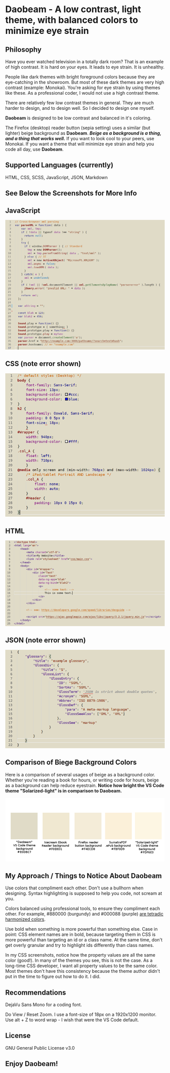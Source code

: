 # Daobeam - A low contrast, light theme, with balanced colors to minimize eye strain

## Philosophy
Have you ever watched television in a totally dark room? That is an example of high contrast. It is hard on your eyes. It leads to eye strain. It is unhealthy.

People like dark themes with bright foreground colors because they are eye-catching in the showroom. But most of these dark themes are very high contrast (example: Monokai). You're asking for eye strain by using themes like these. As a professional coder, I would not use a high contrast theme.

There are relatively few low contrast themes in general. They are much harder to design, and to design well. So I decided to design one myself.

**Daobeam** is designed to be low contrast and balanced in it's coloring. 

The Firefox (desktop) reader button (sepia setting) uses a similar (but lighter) beige background as **Daobeam**. **_Beige as a background is a thing, and a thing that works well._** If you want to look cool to your peers, use Monokai. If you want a theme that will minimize eye strain and help you code all day, use **Daobeam**.

## Supported Languages (currently)
HTML, CSS, SCSS, JavaScript, JSON, Markdown

## See Below the Screenshots for More Info

## JavaScript
!["JavaScript Screenshot"][1]

## CSS (note error shown)
!["CSS Screenshot"][2]

## HTML
!["HTML Screenshot"][3]

## JSON (note error shown)
!["JSON Screenshot"][4]

## Comparison of Biege Background Colors
Here is a comparison of several usages of beige as a background color. Whether you're reading a book for hours, or writing code for hours, beige as a background can help reduce eyestrain. **Notice how bright the VS Code theme "Solarized-light" is in comparison to Daobeam.**

!["Beige Colors Screenshot][5]

## My Approach / Things to Notice About **Daobeam**
Use colors that compliment each other. Don't use a bullhorn when designing. Syntax highlighting is supposed to help you code, not scream at you.

Colors balanced using professional tools, to ensure they compliment each other. For example, #880000 (burgundy) and #000088 (purple) [are tetradic harmonized colors][0].

Use bold when something is more powerful than something else. Case in point: CSS element names are in bold, because targeting them in CSS is more powerful than targeting an id or a class name. At the same time, don't get overly granular and try to highlight ids differently than class names.

In my CSS screenshots, notice how the property values are all the same color (good!). In many of the themes you see, this is not the case. As a long-time CSS developer, I want all property values to be the same color. Most themes don't have this consistency because the theme author didn't put in the time to figure out how to do it. I did.

## Recommendations
DejaVu Sans Mono for a coding font.

Do View / Reset Zoom. I use a font-size of 18px on a 1920x1200 monitor. Use alt + Z to word wrap - I wish that were the VS Code default.

## License

GNU General Public License v3.0

[0]:https://www.sessions.edu/color-calculator/

[1]:https://raw.githubusercontent.com/76784/Daobeam/master/screenshots/javascript.png

[2]:https://raw.githubusercontent.com/76784/Daobeam/master/screenshots/css.png

[3]:https://raw.githubusercontent.com/76784/Daobeam/master/screenshots/html.png

[4]:https://raw.githubusercontent.com/76784/Daobeam/master/screenshots/json.png

[5]:https://raw.githubusercontent.com/76784/Daobeam/master/screenshots/beige-usages.png

## Enjoy **Daobeam**!